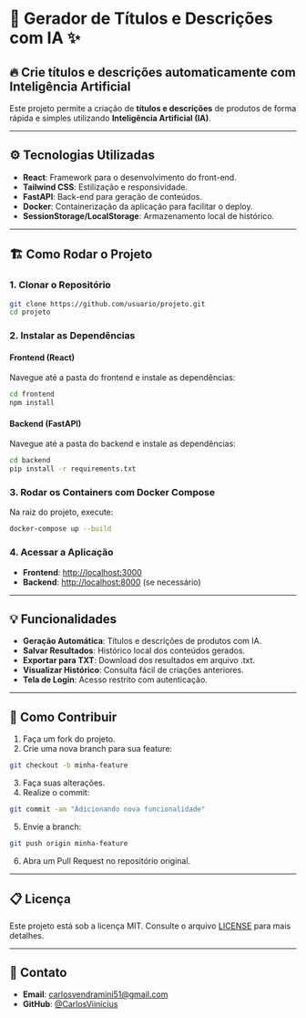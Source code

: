 # 🚀 **Gerador de Títulos e Descrições com IA** ✨

## 🔥 **Crie títulos e descrições automaticamente com Inteligência Artificial**

Este projeto permite a criação de **títulos e descrições** de produtos de forma rápida e simples utilizando **Inteligência Artificial (IA)**.

---

## ⚙️ **Tecnologias Utilizadas**

- **React**: Framework para o desenvolvimento do front-end.
- **Tailwind CSS**: Estilização e responsividade.
- **FastAPI**: Back-end para geração de conteúdos.
- **Docker**: Containerização da aplicação para facilitar o deploy.
- **SessionStorage/LocalStorage**: Armazenamento local de histórico.

---

## 🏗️ **Como Rodar o Projeto**

### 1. **Clonar o Repositório**

```bash
git clone https://github.com/usuario/projeto.git
cd projeto
```

### 2. **Instalar as Dependências**

#### **Frontend (React)**

Navegue até a pasta do frontend e instale as dependências:

```bash
cd frontend
npm install
```

#### **Backend (FastAPI)**

Navegue até a pasta do backend e instale as dependências:

```bash
cd backend
pip install -r requirements.txt
```

### 3. **Rodar os Containers com Docker Compose**

Na raiz do projeto, execute:

```bash
docker-compose up --build
```

### 4. **Acessar a Aplicação**

- **Frontend**: [http://localhost:3000](http://localhost:3000)
- **Backend**: [http://localhost:8000](http://localhost:8000) (se necessário)

---

## 💡 **Funcionalidades**

- **Geração Automática**: Títulos e descrições de produtos com IA.
- **Salvar Resultados**: Histórico local dos conteúdos gerados.
- **Exportar para TXT**: Download dos resultados em arquivo .txt.
- **Visualizar Histórico**: Consulta fácil de criações anteriores.
- **Tela de Login**: Acesso restrito com autenticação.

---

## 🚀 **Como Contribuir**

1. Faça um fork do projeto.
2. Crie uma nova branch para sua feature:

```bash
git checkout -b minha-feature
```

3. Faça suas alterações.
4. Realize o commit:

```bash
git commit -am "Adicionando nova funcionalidade"
```

5. Envie a branch:

```bash
git push origin minha-feature
```

6. Abra um Pull Request no repositório original.

---

## 📋 **Licença**

Este projeto está sob a licença MIT. Consulte o arquivo [LICENSE](LICENSE) para mais detalhes.

---

## 💬 **Contato**

- **Email**: carlosvendramini51@gmail.com
- **GitHub**: [@CarlosViinicius](https://github.com/CarlosViinicius)
